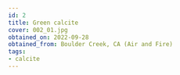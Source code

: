 ```yaml
---
id: 2 
title: Green calcite
cover: 002_01.jpg
obtained_on: 2022-09-28
obtained_from: Boulder Creek, CA (Air and Fire)
tags:
- calcite
---
```


